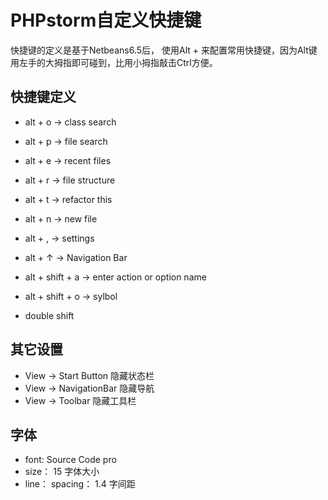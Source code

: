 # PHPstorm自定义快捷键

快捷键的定义是基于Netbeans6.5后， 使用Alt + 来配置常用快捷键，因为Alt键用左手的大拇指即可碰到，比用小拇指敲击Ctrl方便。

## 快捷键定义

- alt + o -> class search
- alt + p -> file search

- alt + e -> recent files
- alt + r -> file structure
- alt + t -> refactor this 

- alt + n -> new file 
- alt + , -> settings
- alt + ↑ -> Navigation Bar

- alt + shift + a -> enter action or option name
- alt + shift + o -> sylbol

- double shift

## 其它设置

- View -> Start Button 隐藏状态栏 
- View -> NavigationBar	隐藏导航
- View ->  Toolbar	隐藏工具栏

## 字体
- font: Source Code pro
- size： 15  字体大小
- line： spacing： 1.4 字间距